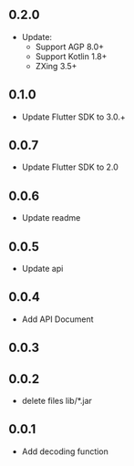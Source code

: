 ## 0.2.0

* Update:
  - Support AGP 8.0+
  - Support Kotlin 1.8+
  - ZXing 3.5+

## 0.1.0

* Update Flutter SDK to 3.0.+

## 0.0.7

* Update Flutter SDK to 2.0

## 0.0.6

* Update readme

## 0.0.5

* Update api

## 0.0.4

* Add API Document

## 0.0.3

## 0.0.2

* delete files lib/*.jar

## 0.0.1

* Add decoding function
